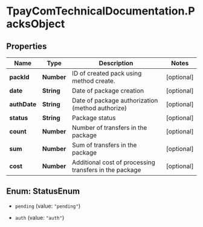 # TpayComTechnicalDocumentation.PacksObject

## Properties

Name | Type | Description | Notes
------------ | ------------- | ------------- | -------------
**packId** | **Number** | ID of created pack using method create. | [optional] 
**date** | **String** | Date of package creation | [optional] 
**authDate** | **String** | Date of package authorization (method authorize) | [optional] 
**status** | **String** | Package status | [optional] 
**count** | **Number** | Number of transfers in the package | [optional] 
**sum** | **Number** | Sum of transfers in the package | [optional] 
**cost** | **Number** | Additional cost of processing transfers in the package  | [optional] 



## Enum: StatusEnum


* `pending` (value: `"pending"`)

* `auth` (value: `"auth"`)




